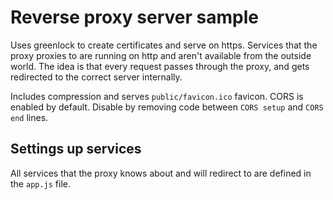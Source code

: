 # Reverse proxy server sample

Uses greenlock to create certificates and serve on https.
Services that the proxy proxies to are running on http and aren't available from the outside world.
The idea is that every request passes through the proxy, and gets redirected to the correct server internally.

Includes compression and serves `public/favicon.ico` favicon.
CORS is enabled by default. Disable by removing code between `CORS setup` and `CORS end` lines.

## Settings up services
All services that the proxy knows about and will redirect to are defined in the `app.js` file.
